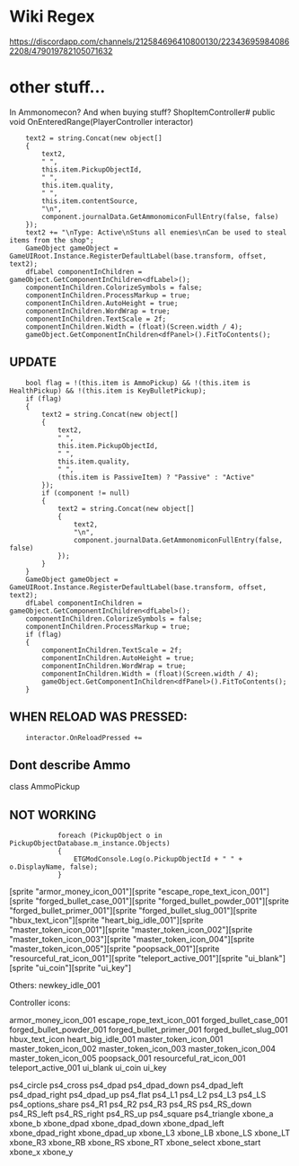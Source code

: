 # Wiki Regex

https://discordapp.com/channels/212584696410800130/223436959840862208/479019782105071632


# other stuff...
In Ammonomecon?
And when buying stuff? ShopItemController#	public void OnEnteredRange(PlayerController interactor)


		text2 = string.Concat(new object[]
		{
			text2,
			" ",
			this.item.PickupObjectId,
			" ",
			this.item.quality,
			" ",
			this.item.contentSource,
			"\n",
			component.journalData.GetAmmonomiconFullEntry(false, false)
		});
		text2 += "\nType: Active\nStuns all enemies\nCan be used to steal items from the shop";
		GameObject gameObject = GameUIRoot.Instance.RegisterDefaultLabel(base.transform, offset, text2);
		dfLabel componentInChildren = gameObject.GetComponentInChildren<dfLabel>();
		componentInChildren.ColorizeSymbols = false;
		componentInChildren.ProcessMarkup = true;
		componentInChildren.AutoHeight = true;
		componentInChildren.WordWrap = true;
		componentInChildren.TextScale = 2f;
		componentInChildren.Width = (float)(Screen.width / 4);
		gameObject.GetComponentInChildren<dfPanel>().FitToContents();
		
## UPDATE

		bool flag = !(this.item is AmmoPickup) && !(this.item is HealthPickup) && !(this.item is KeyBulletPickup);
		if (flag)
		{
			text2 = string.Concat(new object[]
			{
				text2,
				" ",
				this.item.PickupObjectId,
				" ",
				this.item.quality,
				" ",
				(this.item is PassiveItem) ? "Passive" : "Active"
			});
			if (component != null)
			{
				text2 = string.Concat(new object[]
				{
					text2,
					"\n",
					component.journalData.GetAmmonomiconFullEntry(false, false)
				});
			}
		}
		GameObject gameObject = GameUIRoot.Instance.RegisterDefaultLabel(base.transform, offset, text2);
		dfLabel componentInChildren = gameObject.GetComponentInChildren<dfLabel>();
		componentInChildren.ColorizeSymbols = false;
		componentInChildren.ProcessMarkup = true;
		if (flag)
		{
			componentInChildren.TextScale = 2f;
			componentInChildren.AutoHeight = true;
			componentInChildren.WordWrap = true;
			componentInChildren.Width = (float)(Screen.width / 4);
			gameObject.GetComponentInChildren<dfPanel>().FitToContents();
		}

## WHEN RELOAD WAS PRESSED:

		interactor.OnReloadPressed += 

## Dont describe Ammo
class AmmoPickup

## NOT WORKING

				foreach (PickupObject o in PickupObjectDatabase.m_instance.Objects)
				{
					ETGModConsole.Log(o.PickupObjectId + " " + o.DisplayName, false);
				}

[sprite \"armor_money_icon_001\"][sprite \"escape_rope_text_icon_001\"][sprite \"forged_bullet_case_001\"][sprite \"forged_bullet_powder_001\"][sprite \"forged_bullet_primer_001\"][sprite \"forged_bullet_slug_001\"][sprite \"hbux_text_icon\"][sprite \"heart_big_idle_001\"][sprite \"master_token_icon_001\"][sprite \"master_token_icon_002\"][sprite \"master_token_icon_003\"][sprite \"master_token_icon_004\"][sprite \"master_token_icon_005\"][sprite \"poopsack_001\"][sprite \"resourceful_rat_icon_001\"][sprite \"teleport_active_001\"][sprite \"ui_blank\"][sprite \"ui_coin\"][sprite \"ui_key\"]

Others:
newkey_idle_001


Controller icons:

armor_money_icon_001
escape_rope_text_icon_001
forged_bullet_case_001
forged_bullet_powder_001
forged_bullet_primer_001
forged_bullet_slug_001
hbux_text_icon
heart_big_idle_001
master_token_icon_001
master_token_icon_002
master_token_icon_003
master_token_icon_004
master_token_icon_005
poopsack_001
resourceful_rat_icon_001
teleport_active_001
ui_blank
ui_coin
ui_key

ps4_circle
ps4_cross
ps4_dpad
ps4_dpad_down
ps4_dpad_left
ps4_dpad_right
ps4_dpad_up
ps4_flat
ps4_L1
ps4_L2
ps4_L3
ps4_LS
ps4_options_share
ps4_R1
ps4_R2
ps4_R3
ps4_RS
ps4_RS_down
ps4_RS_left
ps4_RS_right
ps4_RS_up
ps4_square
ps4_triangle
xbone_a
xbone_b
xbone_dpad
xbone_dpad_down
xbone_dpad_left
xbone_dpad_right
xbone_dpad_up
xbone_L3
xbone_LB
xbone_LS
xbone_LT
xbone_R3
xbone_RB
xbone_RS
xbone_RT
xbone_select
xbone_start
xbone_x
xbone_y